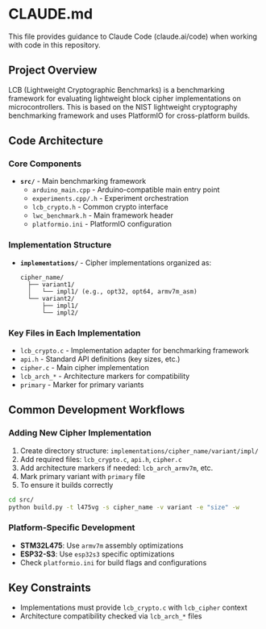 # CLAUDE.md

This file provides guidance to Claude Code (claude.ai/code) when working with code in this repository.

## Project Overview

LCB (Lightweight Cryptographic Benchmarks) is a benchmarking framework for evaluating lightweight block cipher implementations on microcontrollers. This is based on the NIST lightweight cryptography benchmarking framework and uses PlatformIO for cross-platform builds.

## Code Architecture

### Core Components

- **`src/`** - Main benchmarking framework
  - `arduino_main.cpp` - Arduino-compatible main entry point
  - `experiments.cpp/.h` - Experiment orchestration
  - `lcb_crypto.h` - Common crypto interface
  - `lwc_benchmark.h` - Main framework header
  - `platformio.ini` - PlatformIO configuration

### Implementation Structure

- **`implementations/`** - Cipher implementations organized as:
  ```
  cipher_name/
    ├── variant1/
    │   └── impl1/ (e.g., opt32, opt64, armv7m_asm)
    └── variant2/
        ├── impl1/
        └── impl2/
  ```

### Key Files in Each Implementation

- `lcb_crypto.c` - Implementation adapter for benchmarking framework
- `api.h` - Standard API definitions (key sizes, etc.)
- `cipher.c` - Main cipher implementation
- `lcb_arch_*` - Architecture markers for compatibility
- `primary` - Marker for primary variants

## Common Development Workflows

### Adding New Cipher Implementation

1. Create directory structure: `implementations/cipher_name/variant/impl/`
2. Add required files: `lcb_crypto.c`, `api.h`, `cipher.c`
3. Add architecture markers if needed: `lcb_arch_armv7m`, etc.
4. Mark primary variant with `primary` file
5. To ensure it builds correctly

```bash
cd src/
python build.py -t l475vg -s cipher_name -v variant -e "size" -w
```

### Platform-Specific Development

- **STM32L475**: Use `armv7m` assembly optimizations
- **ESP32-S3**: Use `esp32s3` specific optimizations
- Check `platformio.ini` for build flags and configurations

## Key Constraints

- Implementations must provide `lcb_crypto.c` with `lcb_cipher` context
- Architecture compatibility checked via `lcb_arch_*` files
